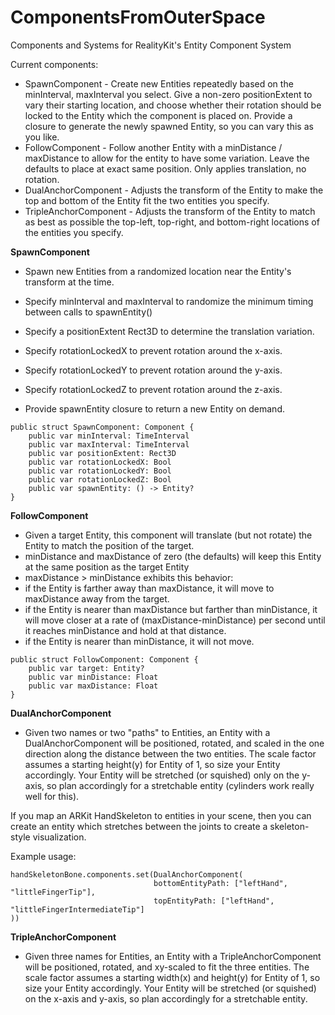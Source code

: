 # ComponentsFromOuterSpace

Components and Systems for RealityKit's Entity Component System

Current components:
* SpawnComponent - Create new Entities repeatedly based on the minInterval, maxInterval you select. Give a non-zero positionExtent to vary their starting location, and choose whether their rotation should be locked to the Entity which the component is placed on. Provide a closure to generate the newly spawned Entity, so you can vary this as you like.
* FollowComponent - Follow another Entity with a minDistance / maxDistance to allow for the entity to have some variation. Leave the defaults to place at exact same position. Only applies translation, no rotation.
* DualAnchorComponent - Adjusts the transform of the Entity to make the top and bottom of the Entity fit the two entities you specify.
* TripleAnchorComponent - Adjusts the transform of the Entity to match as best as possible the top-left, top-right, and bottom-right locations of the entities you specify.

**SpawnComponent**
* Spawn new Entities from a randomized location near the Entity's transform at the time.

* Specify minInterval and maxInterval to randomize the minimum timing between calls to spawnEntity()
* Specify a positionExtent Rect3D to determine the translation variation.
* Specify rotationLockedX to prevent rotation around the x-axis.
* Specify rotationLockedY to prevent rotation around the y-axis.
* Specify rotationLockedZ to prevent rotation around the z-axis.
* Provide spawnEntity closure to return a new Entity on demand.

```
public struct SpawnComponent: Component {
    public var minInterval: TimeInterval
    public var maxInterval: TimeInterval
    public var positionExtent: Rect3D
    public var rotationLockedX: Bool
    public var rotationLockedY: Bool
    public var rotationLockedZ: Bool
    public var spawnEntity: () -> Entity?
}
```

**FollowComponent**
* Given a target Entity, this component will translate (but not rotate) the Entity to match the position of the target.
* minDistance and maxDistance of zero (the defaults) will keep this Entity at the same position as the target Entity
* maxDistance > minDistance exhibits this behavior:
* if the Entity is farther away than maxDistance, it will move to maxDistance away from the target.
* if the Entity is nearer than maxDistance but farther than minDistance, it will move closer at a rate of (maxDistance-minDistance) per second until it reaches minDistance and hold at that distance.
* if the Entity is nearer than minDistance, it will not move.
```
public struct FollowComponent: Component {
    public var target: Entity?
    public var minDistance: Float
    public var maxDistance: Float
}
```

**DualAnchorComponent**
* Given two names or two "paths" to Entities, an Entity with a DualAnchorComponent will be positioned, rotated, and scaled in the one direction along the distance between the two entities. The scale factor assumes a starting height(y) for Entity of 1, so size your Entity accordingly. Your Entity will be stretched (or squished) only on the y-axis, so plan accordingly for a stretchable entity (cylinders work really well for this).

If you map an ARKit HandSkeleton to entities in your scene, then you can create an entity which stretches between the joints to create a skeleton-style visualization.

Example usage:
```
handSkeletonBone.components.set(DualAnchorComponent(
                                bottomEntityPath: ["leftHand", "littleFingerTip"],
                                topEntityPath: ["leftHand", "littleFingerIntermediateTip"]
))
```

**TripleAnchorComponent**
* Given three names for Entities, an Entity with a TripleAnchorComponent will be positioned, rotated, and xy-scaled to fit the three entities. The scale factor assumes a starting width(x) and height(y) for Entity of 1, so size your Entity accordingly. Your Entity will be stretched (or squished) on the x-axis and y-axis, so plan accordingly for a stretchable entity.

